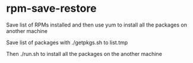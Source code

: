# rpm-save-restore
Save list of RPMs installed and then use yum to install all the packages on another machine

Save list of packages with ./getpkgs.sh to list.tmp

Then ./run.sh to install all the packages on the another machine

